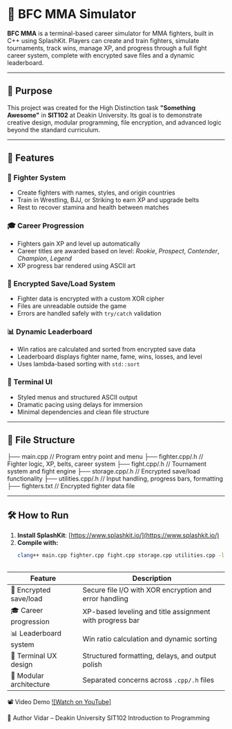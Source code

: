 # 🥋 BFC MMA Simulator

**BFC MMA**  is a terminal-based career simulator for MMA fighters, built in C++ using SplashKit. Players can create and train fighters, simulate tournaments, track wins, manage XP, and progress through a full fight career system, complete with encrypted save files and a dynamic leaderboard.


---

## 🎯 Purpose

This project was created for the High Distinction task **"Something Awesome"** in **SIT102** at Deakin University. Its goal is to demonstrate creative design, modular programming, file encryption, and advanced logic beyond the standard curriculum.

---

## 🚀 Features

### 👤 Fighter System
- Create fighters with names, styles, and origin countries
- Train in Wrestling, BJJ, or Striking to earn XP and upgrade belts
- Rest to recover stamina and health between matches

### 🎓 Career Progression
- Fighters gain XP and level up automatically
- Career titles are awarded based on level: *Rookie*, *Prospect*, *Contender*, *Champion*, *Legend*
- XP progress bar rendered using ASCII art

### 🔐 Encrypted Save/Load System
- Fighter data is encrypted with a custom XOR cipher
- Files are unreadable outside the game
- Errors are handled safely with `try/catch` validation

### 📊 Dynamic Leaderboard
- Win ratios are calculated and sorted from encrypted save data
- Leaderboard displays fighter name, fame, wins, losses, and level
- Uses lambda-based sorting with `std::sort`

### 🎨 Terminal UI
- Styled menus and structured ASCII output
- Dramatic pacing using delays for immersion
- Minimal dependencies and clean file structure

---

## 📂 File Structure
├── main.cpp // Program entry point and menu
├── fighter.cpp/.h // Fighter logic, XP, belts, career system
├── fight.cpp/.h // Tournament system and fight engine
├── storage.cpp/.h // Encrypted save/load functionality
├── utilities.cpp/.h // Input handling, progress bars, formatting
├── fighters.txt // Encrypted fighter data file


---

## 🛠️ How to Run

1. **Install SplashKit**: [https://www.splashkit.io/](https://www.splashkit.io/)
2. **Compile with:**
   ```bash
   clang++ main.cpp fighter.cpp fight.cpp storage.cpp utilities.cpp -l SplashKit -o mma



| Feature                 | Description                                              |
| ----------------------- | -------------------------------------------------------- |
| 🔐 Encrypted save/load  | Secure file I/O with XOR encryption and error handling   |
| 🎓 Career progression   | XP-based leveling and title assignment with progress bar |
| 📊 Leaderboard system   | Win ratio calculation and dynamic sorting                |
| 🎨 Terminal UX design   | Structured formatting, delays, and output polish         |
| 🧱 Modular architecture | Separated concerns across `.cpp/.h` files                |


📽️ Video Demo
[![Watch on YouTube]](https://youtu.be/A7sN0Ulpnfs)





👋 Author
Vidar – Deakin University
SIT102 Introduction to Programming




